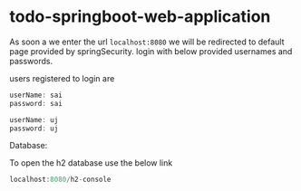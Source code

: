 # todo-springboot-web-application

As soon a we enter the url `localhost:8080` we will be redirected to default page provided by springSecurity. login with below provided usernames and passwords.

users registered to login are 

```java
userName: sai
password: sai

userName: uj
password: uj
```

Database:

To open the h2 database use the below link
```java
localhost:8080/h2-console
```
